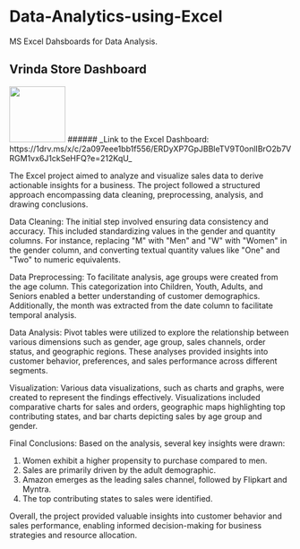 # Data-Analytics-using-Excel

MS Excel Dahsboards for Data Analysis.  

## Vrinda Store Dashboard 
<img src="https://github.com/DDGaonkar/Data-Analytics-using-Excel/assets/33095020/b9446402-deea-4e7d-9206-0b2efc443f89" width=100 height=100>
###### _Link to the Excel Dashboard: https://1drv.ms/x/c/2a097eee1bb1f556/ERDyXP7GpJBBleTV9T0onlIBrO2b7VRGM1vx6J1ckSeHFQ?e=212KqU_


The Excel project aimed to analyze and visualize sales data to derive actionable insights for a business. The project followed a structured approach encompassing data cleaning, preprocessing, analysis, and drawing conclusions. 

Data Cleaning:
The initial step involved ensuring data consistency and accuracy. This included standardizing values in the gender and quantity columns. For instance, replacing "M" with "Men" and "W" with "Women" in the gender column, and converting textual quantity values like "One" and "Two" to numeric equivalents.

Data Preprocessing:
To facilitate analysis, age groups were created from the age column. This categorization into Children, Youth, Adults, and Seniors enabled a better understanding of customer demographics. Additionally, the month was extracted from the date column to facilitate temporal analysis.

Data Analysis:
Pivot tables were utilized to explore the relationship between various dimensions such as gender, age group, sales channels, order status, and geographic regions. These analyses provided insights into customer behavior, preferences, and sales performance across different segments.

Visualization:
Various data visualizations, such as charts and graphs, were created to represent the findings effectively. Visualizations included comparative charts for sales and orders, geographic maps highlighting top contributing states, and bar charts depicting sales by age group and gender.

Final Conclusions:
Based on the analysis, several key insights were drawn:
1. Women exhibit a higher propensity to purchase compared to men.
2. Sales are primarily driven by the adult demographic.
3. Amazon emerges as the leading sales channel, followed by Flipkart and Myntra.
4. The top contributing states to sales were identified.

Overall, the project provided valuable insights into customer behavior and sales performance, enabling informed decision-making for business strategies and resource allocation.
